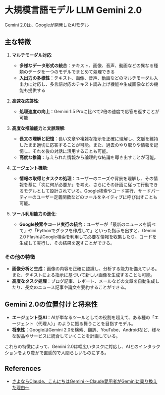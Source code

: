 # 大規模言語モデル LLM Gemini 2.0

Gemini 2.0は、Googleが開発したAIモデル

## **主な特徴**

1. **マルチモーダル対応**:
   - **多様なデータ形式の統合**：テキスト、画像、音声、動画などの異なる種類のデータを一つのモデルでまとめて処理できる
   - **入出力の多様性**：テキスト、画像、音声、動画などのマルチモーダル入出力に対応し、多言語対応のテキスト読み上げ機能や生成画像などの機能も提供する

2. **高速な応答性**:
   - **処理速度の向上**：Gemini 1.5 Proに比べて2倍の速度で応答を返すことが可能

3. **高度な推論能力と文脈理解**:
   - **長文の理解と記憶**：長い文章や複雑な指示を正確に理解し、文脈を維持したまま適切に応答することが可能。また、過去のやり取りや情報を記憶し、それを後の対話に活用することも可能。
   - **高度な推論**：与えられた情報から論理的な結論を導き出すことが可能。

4. **エージェント機能**:
   - **情報の取得とタスクの処理**：ユーザーのニーズや背景を理解し、その情報を基に「次に何が必要か」を考え、さらにその計画に従って行動できるモデルとして設計されている。Google検索やコード実行、サードパーティーのユーザー定義関数などのツールをネイティブに呼び出すことも可能。

5. **ツール利用能力の進化**:
   - **Google検索やコード実行の統合**：ユーザーが「最新のニュースを調べて」や「Pythonでグラフを作成して」といった指示を出すと、Gemini 2.0 FlashはGoogle検索を利用して必要な情報を収集したり、コードを生成して実行し、その結果を返すことができる。

### **その他の特徴**

- **画像分析と生成**：画像の内容を正確に認識し、分析する能力を備えている。また、テキストによる指示に基づいて新しい画像を生成することも可能。
- **高度なタスク処理**：ブログ記事、レポート、メールなどの文章を自動生成したり、長文のニュース記事や論文を要約することができる。

## **Gemini 2.0の位置付けと将来性**

- **エージェント型AI**：AIが単なるツールとしての役割を超えて、ある種の「エージェント（代理人）」のように振る舞うことを目指すモデル。
- **将来性**：GoogleはGemini 2.0を検索、翻訳、YouTube、Androidなど、様々な製品やサービスに統合していくことを計画している。

これらの特徴によって、Gemini 2.0は幅広いタスクに対応し、AIとのインタラクションをより豊かで直感的で人間らしいものにする。

## References

- [さよならClaude、こんにちはGemini 〜Claude愛用者がGeminiに乗り換えた理由〜](https://note.com/genkaijokyo/n/n6aaec0d588b0)
